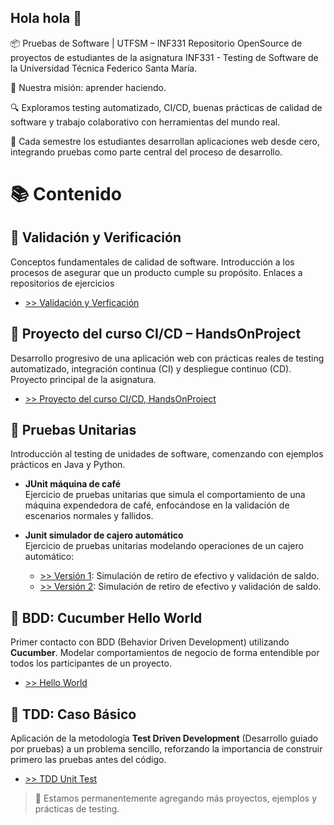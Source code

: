## Hola hola 👋

📦 Pruebas de Software | UTFSM – INF331
Repositorio OpenSource de proyectos de estudiantes de la asignatura INF331 - Testing de Software de la Universidad Técnica Federico Santa María.

🎯 Nuestra misión: aprender haciendo.

🔍 Exploramos testing automatizado, CI/CD, buenas prácticas de calidad de software y trabajo colaborativo con herramientas del mundo real.

🚀 Cada semestre los estudiantes desarrollan aplicaciones web desde cero, integrando pruebas como parte central del proceso de desarrollo.

# 📚 Contenido

## 🔹 Validación y Verificación
Conceptos fundamentales de calidad de software. Introducción a los procesos de asegurar que un producto cumple su propósito. 
Enlaces a repositorios de ejercicios

- [>> Validación y Verficación](https://github.com/Pruebas-de-Software/VerificacionVsValidacion)

## 🔹 Proyecto del curso CI/CD – HandsOnProject
Desarrollo progresivo de una aplicación web con prácticas reales de testing automatizado, integración continua (CI) y despliegue continuo (CD). Proyecto principal de la asignatura.

- [>> Proyecto del curso CI/CD, HandsOnProject](https://github.com/Pruebas-de-Software/HandsOnProject)

## 🔹 Pruebas Unitarias
Introducción al testing de unidades de software, comenzando con ejemplos prácticos en Java y Python.

- **JUnit máquina de café**  
  Ejercicio de pruebas unitarias que simula el comportamiento de una máquina expendedora de café, enfocándose en la validación de escenarios normales y fallidos.

- **Junit simulador de cajero automático**  
  Ejercicio de pruebas unitarias modelando operaciones de un cajero automático:
  - [>> Versión 1](https://github.com/Pruebas-de-Software/JUnit-Retiro-Deposito-Cuenta-Bancaria): Simulación de retiro de efectivo y validación de saldo.
  - [>> Versión 2](https://github.com/Pruebas-de-Software/JUnit-Retiros-y-Depositos): Simulación de retiro de efectivo y validación de saldo.

## 🔹 BDD: Cucumber Hello World
Primer contacto con BDD (Behavior Driven Development) utilizando **Cucumber**. Modelar comportamientos de negocio de forma entendible por todos los participantes de un proyecto.

- [>> Hello World](https://github.com/Pruebas-de-Software/Cucumber-hello-world)

## 🔹 TDD: Caso Básico
Aplicación de la metodología **Test Driven Development** (Desarrollo guiado por pruebas) a un problema sencillo, reforzando la importancia de construir primero las pruebas antes del código.

- [>> TDD Unit Test](https://github.com/Pruebas-de-Software/Unittest-Basico)


> 🚧 Estamos permanentemente agregando más proyectos, ejemplos y prácticas de testing.
